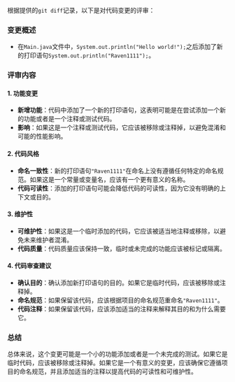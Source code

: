 根据提供的`git diff`记录，以下是对代码变更的评审：

### 变更概述
- 在`Main.java`文件中，`System.out.println("Hello world!");`之后添加了新的打印语句`System.out.println("Raven1111");`。

### 评审内容

#### 1. 功能变更
- **新增功能**：代码中添加了一个新的打印语句，这表明可能是在尝试添加一个新的功能或者是一个注释或测试代码。
- **影响**：如果这是一个注释或测试代码，它应该被移除或注释掉，以避免混淆和可能的性能影响。

#### 2. 代码风格
- **命名一致性**：新的打印语句`"Raven1111"`在命名上没有遵循任何特定的命名规范。如果这是一个常量或变量名，应该有一个更有意义的名称。
- **代码可读性**：添加的打印语句可能会降低代码的可读性，因为它没有明确的上下文或目的。

#### 3. 维护性
- **可维护性**：如果这是一个临时添加的代码，它应该被适当地注释或移除，以避免未来维护者混淆。
- **代码质量**：代码质量应该保持一致，临时或未完成的功能应该被标记或隔离。

#### 4. 代码审查建议
- **确认目的**：确认添加新打印语句的目的。如果它是临时代码，应该被移除或注释掉。
- **命名规范**：如果保留该代码，应该根据项目的命名规范重命名`"Raven1111"`。
- **代码注释**：如果保留该代码，应该添加适当的注释来解释其目的和为什么需要它。

### 总结
总体来说，这个变更可能是一个小的功能添加或者是一个未完成的测试。如果它是临时代码，应该被移除或注释掉。如果它是一个有意义的变更，应该确保它遵循项目的命名规范，并且添加适当的注释以提高代码的可读性和可维护性。